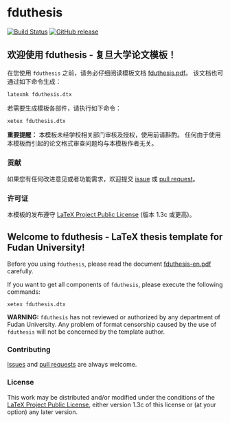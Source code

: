 # fduthesis

[![Build Status](https://img.shields.io/travis/Stone-Zeng/fduthesis.svg)](https://travis-ci.org/Stone-Zeng/fduthesis)
[![GitHub release](https://img.shields.io/github/release/Stone-Zeng/fduthesis/all.svg)](https://github.com/Stone-Zeng/fduthesis/releases/latest)

## 欢迎使用 fduthesis - 复旦大学论文模板！

在您使用 `fduthesis` 之前，请务必仔细阅读模板文档
[fduthesis.pdf](https://github.com/Stone-Zeng/fduthesis/releases/download/v0.7/fduthesis.pdf)。
该文档也可通过如下命令生成：

```shell
latexmk fduthesis.dtx
```

若需要生成模板各部件，请执行如下命令：

```shell
xetex fduthesis.dtx
```

**重要提醒：** 本模板未经学校相关部门审核及授权，使用前请斟酌。
任何由于使⽤本模板⽽引起的论⽂格式审查问题均与本模板作者⽆关。

### 贡献

如果您有任何改进意见或者功能需求，欢迎提交 [issue](https://github.com/Stone-Zeng/fduthesis/issues)
或 [pull request](https://github.com/Stone-Zeng/fduthesis/pulls)。

### 许可证

本模板的发布遵守 [LaTeX Project Public License](http://www.latex-project.org/lppl.txt)
(版本 1.3c 或更高)。

## Welcome to fduthesis - LaTeX thesis template for Fudan University!

Before you using `fduthesis`, please read the document
[fduthesis-en.pdf](https://github.com/Stone-Zeng/fduthesis/releases/download/v0.7/fduthesis-en.pdf)
carefully.

If you want to get all components of `fduthesis`, please execute the
following commands:

```shell
xetex fduthesis.dtx
```

**WARNING:** `fduthesis` has not reviewed or authorized by any
department of Fudan University. Any problem of format censorship
caused by the use of `fduthesis` will not be concerned by the
template author.

### Contributing

[Issues](https://github.com/Stone-Zeng/fduthesis/issues) and
[pull requests](https://github.com/Stone-Zeng/fduthesis/pulls)
are always welcome.

### License

This work may be distributed and/or modified under the conditions of
the [LaTeX Project Public License](http://www.latex-project.org/lppl.txt),
either version 1.3c of this license or (at your option) any later
version.

